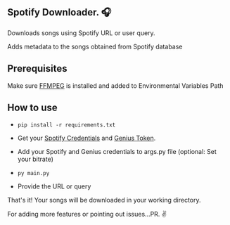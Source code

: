 ## Spotify Downloader. 🎧

Downloads songs using Spotify URL or user query.

Adds metadata to the songs obtained from Spotify database

## Prerequisites
Make sure [FFMPEG](https://ffmpeg.org/download.html) is installed and added to Environmental Variables Path

## How to use
* ```pip install -r requirements.txt```

* Get your [Spotify Credentials](https://developer.spotify.com) and [Genius Token](https://genius.com/developers).

* Add your Spotify and Genius credentials to args.py file (optional: Set your bitrate)

* ```py main.py```

* Provide the URL or query

That's it! Your songs will be downloaded in your working directory.

For adding more features or pointing out issues...PR. :v:
